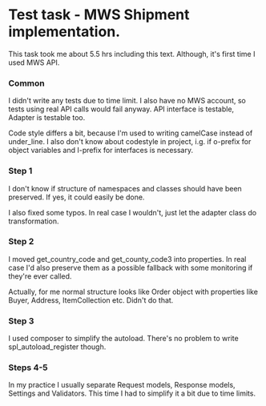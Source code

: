 # Test task - MWS Shipment implementation.

This task took me about 5.5 hrs including this text. Although, it's first time I used MWS API.

### Common

I didn't write any tests due to time limit. I also have no MWS account, so tests using real API calls would fail anyway. API interface is testable, Adapter is testable too.

Code style differs a bit, because I'm used to writing camelCase instead of under_line. I also don't know about codestyle in project, i.g. if o-prefix for object variables and I-prefix for interfaces is necessary.

### Step 1

I don't know if structure of namespaces and classes should have been preserved. If yes, it could easily be done. 

I also fixed some typos. In real case I wouldn't, just let the adapter class do transformation.

### Step 2

I moved get_country_code and get_county_code3 into properties. In real case I'd also preserve them as a possible fallback with some monitoring if they're ever called.

Actually, for me normal structure looks like Order object with properties like Buyer, Address, ItemCollection etc. Didn't do that.

### Step 3

I used composer to simplify the autoload. There's no problem to write spl_autoload_register though.

### Steps 4-5

In my practice I usually separate Request models, Response models, Settings and Validators. This time I had to simplify it a bit due to time limits.
